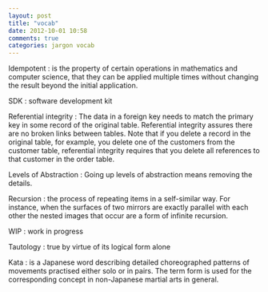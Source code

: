 ```yaml
---
layout: post
title: "vocab"
date: 2012-10-01 10:58
comments: true
categories: jargon vocab
---
```



Idempotent
: is the property of certain operations in mathematics and computer science, that they can be applied multiple times without changing the result beyond the initial application.

SDK
: software development kit

Referential integrity
: The data in a foreign key needs to match the primary key in some record of the original table. Referential integrity assures there are no broken links between tables. Note that if you delete a record in the original table, for example, you delete one of the customers from the customer table, referential integrity requires that you delete all references to that customer in the order table.

Levels of Abstraction
: Going up levels of abstraction means removing the details.

Recursion
: the process of repeating items in a self-similar way. For instance, when the surfaces of two mirrors are exactly parallel with each other the nested images that occur are a form of infinite recursion.

WIP
: work in progress

Tautology
: true by virtue of its logical form alone

Kata
:  is a Japanese word describing detailed choreographed patterns of movements practised either solo or in pairs. The term form is used for the corresponding concept in non-Japanese martial arts in general.